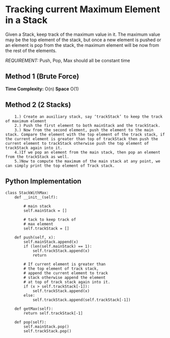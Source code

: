 # Tracking current Maximum Element in a Stack

Given a Stack, keep track of the maximum value in it. The maximum value may be the top element of the stack, but once a new element is pushed or an element is pop from the stack, the maximum element will be now from the rest of the elements.

*REQUIREMENT:* Push, Pop, Max should all be constant time

## Method 1 (Brute Force)
**Time Complexity:** O(n)
**Space** O(1)

## Method 2 (2 Stacks)
```
    1.) Create an auxiliary stack, say ‘trackStack’ to keep the track of maximum element
    2.) Push the first element to both mainStack and the trackStack.
    3.) Now from the second element, push the element to the main stack. Compare the element with the top element of the track stack, if the current element is greater than top of trackStack then push the current element to trackStack otherwise push the top element of trackStack again into it.
    4.)If we pop an element from the main stack, then pop an element from the trackStack as well.
    5.)Now to compute the maximum of the main stack at any point, we can simply print the top element of Track stack.
```

## Python Implementation
```
class StackWithMax: 
    def __init__(self): 
          
        # main stack  
        self.mainStack = []  
      
        # tack to keep track of 
        # max element  
        self.trackStack = [] 
  
    def push(self, x): 
        self.mainStack.append(x)  
        if (len(self.mainStack) == 1): 
            self.trackStack.append(x)  
            return
  
        # If current element is greater than  
        # the top element of track stack,  
        # append the current element to track  
        # stack otherwise append the element  
        # at top of track stack again into it.  
        if (x > self.trackStack[-1]):  
            self.trackStack.append(x)  
        else: 
            self.trackStack.append(self.trackStack[-1]) 
  
    def getMax(self): 
        return self.trackStack[-1] 
  
    def pop(self): 
        self.mainStack.pop()  
        self.trackStack.pop() 
 ```
 
